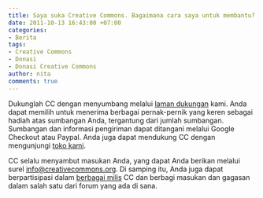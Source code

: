 ```yaml
---
title: Saya suka Creative Commons. Bagaimana cara saya untuk membantu?
date: 2011-10-13 16:43:00 +07:00
categories:
- Berita
tags:
- Creative Commons
- Donasi
- Donasi Creative Commons
author: nita
comments: true
---
```


Dukunglah CC dengan menyumbang melalui [laman dukungan](https://creativecommons.net/) kami. Anda dapat memilih untuk menerima berbagai pernak-pernik yang keren sebagai hadiah atas sumbangan Anda, tergantung dari jumlah sumbangan. Sumbangan dan informasi pengiriman dapat ditangani melalui Google Checkout atau Paypal. Anda juga dapat mendukung CC dengan mengunjungi [toko kami](https://creativecommons.net/store).

CC selalu menyambut masukan Anda, yang dapat Anda berikan melalui surel [info@creativecommons.org](mailto:info@creativecommons.org). Di samping itu, Anda juga dapat berpartisipasi dalam [berbagai milis](http://creativecommons.org/contact#discuss) CC dan berbagi masukan dan gagasan dalam salah satu dari forum yang ada di sana.
